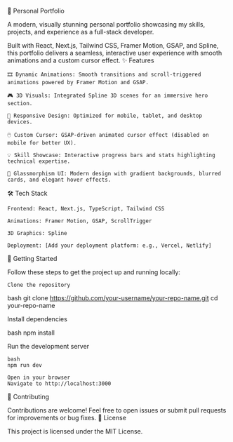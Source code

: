🚀 Personal Portfolio

A modern, visually stunning personal portfolio showcasing my skills, projects, and experience as a full-stack developer.

Built with React, Next.js, Tailwind CSS, Framer Motion, GSAP, and Spline, this portfolio delivers a seamless, interactive user experience with smooth animations and a custom cursor effect.
✨ Features

    🎞️ Dynamic Animations: Smooth transitions and scroll-triggered animations powered by Framer Motion and GSAP.

    🎮 3D Visuals: Integrated Spline 3D scenes for an immersive hero section.

    📱 Responsive Design: Optimized for mobile, tablet, and desktop devices.

    🖱️ Custom Cursor: GSAP-driven animated cursor effect (disabled on mobile for better UX).

    💡 Skill Showcase: Interactive progress bars and stats highlighting technical expertise.

    🧊 Glassmorphism UI: Modern design with gradient backgrounds, blurred cards, and elegant hover effects.

🛠️ Tech Stack

    Frontend: React, Next.js, TypeScript, Tailwind CSS

    Animations: Framer Motion, GSAP, ScrollTrigger

    3D Graphics: Spline

    Deployment: [Add your deployment platform: e.g., Vercel, Netlify]

🚧 Getting Started

Follow these steps to get the project up and running locally:

    Clone the repository

bash
git clone https://github.com/your-username/your-repo-name.git
cd your-repo-name

Install dependencies

bash
npm install

Run the development server

    bash
    npm run dev

    Open in your browser
    Navigate to http://localhost:3000

🤝 Contributing

Contributions are welcome!
Feel free to open issues or submit pull requests for improvements or bug fixes.
📄 License

This project is licensed under the MIT License.